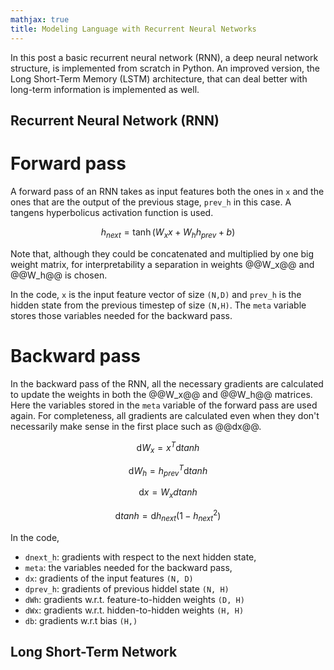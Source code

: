 ```yaml
---
mathjax: true
title: Modeling Language with Recurrent Neural Networks
---
```

In this post a basic recurrent neural network (RNN), a deep neural network structure, is implemented from scratch in Python. An improved version, the Long Short-Term Memory (LSTM) architecture, that can deal better with long-term information is implemented as well.

## Recurrent Neural Network (RNN)

# Forward pass
A forward pass of an RNN takes as input features both the ones in `x` and the ones that are the output of the previous stage, `prev_h` in this case. A tangens hyperbolicus activation function is used.

$$h_{next} = \tanh(W_x x + W_h h_{prev} + b)$$

Note that, although they could be concatenated and multiplied by one big weight matrix, for interpretability a separation in weights @@W_x@@ and @@W_h@@ is chosen.

<script src="https://gist.github.com/ArnoutDevos/9c71c0114ebfa4f83ac2d74711e53f6d.js"></script>

In the code, `x`  is the input feature vector of size `(N,D)` and `prev_h` is the hidden state from the previous timestep of size `(N,H)`. The `meta` variable stores those variables needed for the backward pass.

# Backward pass
In the backward pass of the RNN, all the necessary gradients are calculated to update the weights in both the @@W_x@@ and @@W_h@@ matrices. Here the variables stored in the `meta` variable of the forward pass are used again. For completeness, all gradients are calculated even when they don't necessarily make sense in the first place such as @@dx@@.

$$\text{d}W_x = x^T\text{d}tanh$$

$$\text{d}W_h = h_{prev}^T\text{d}tanh$$

$$\text{d}x = W_x{d}tanh$$

$$\text{d}tanh = \text{d}h_{next}(1-h_{next}^2)$$

<script src="https://gist.github.com/ArnoutDevos/29f6afb5b6da3091a7c4696e31f85004.js"></script>

In the code,

* `dnext_h`: gradients with respect to the next hidden state,
* `meta`: the variables needed for the backward pass,
* `dx`: gradients of the input features `(N, D)`   
* `dprev_h`: gradients of previous hiddel state `(N, H)`
* `dWh`: gradients w.r.t. feature-to-hidden weights `(D, H)`
* `dWx`: gradients w.r.t. hidden-to-hidden weights `(H, H)`
* `db`: gradients w.r.t bias `(H,)`

## Long Short-Term Network